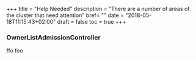 +++
title = "Help Needed"
description = "There are a number of areas of the cluster that need attention"
bref= ""
date = "2018-05-18T11:15:43+02:00"
draft = false
toc = true
+++

### OwnerListAdmissionController

ffo foo